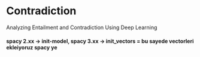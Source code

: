 # Contradiction
Analyzing Entailment and Contradiction Using Deep Learning

#### spacy 2.xx -> init-model, spacy 3.xx -> init_vectors = bu sayede vectorleri ekleiyoruz spacy ye

